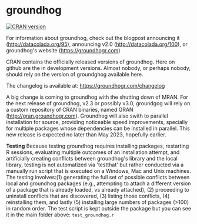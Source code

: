 
<!-- README.md is generated from README.Rmd. Please edit that file -->

# groundhog

<!-- badges: start -->

[![CRAN
version](https://www.r-pkg.org/badges/version-ago/groundhog)](https://cran.r-project.org/package=groundhog)
<!-- badges: end -->

For information about groundhog, check out the blogpost announcing it (http://datacolada.org/95), announcing v2.0 (http://datacolada.org/100),  or groundhog's website (https://groundhogr.com)

CRAN contains the officially released versions of groundhog. Here on github are the in development versions.  Almost nobody, or perhaps nobody, should rely on the version of groundghog available here.

The changelog is available at: https://groundhogr.com/changelog

A big change is coming to groundhog with the shutting down of MRAN.
For the next release of groundhog, v2.3 or possibly v3.0, groundgog will rely on a custom repository of CRAN binaries, named GRAN (http://gran.groundhogr.com).
Groundhog will also swith to parallel installation for source, providing noticeable speed improvements, specially for multiple packages whose dependencies can be installed in parallel. This new release is expected no later than May 2023, hopefully earlier. 

**Testing**
Because testing groundhog requires installing packages, restarting R sessions, evaluating multiple outcomes of an installation attempt, and artificially creating conflicts between groundhog's library and the local library, testing is not automatized via 'testthat' but rather conducted via a manually run script that is executed on a Windows, Mac and Unix machines. The testing involves:(1) generating the full set of possible conflicts between local and groundhog packages (e.g., attempting to attach a different version of a package that is already loaded, vs already attached), (2) proceeding to uninstall conflicts that are discovered, (3) listing those conflicts, (4) reinstalling them, and lastly (5) installing large numbers of packages (>100) in random order. The test script is kept outside the package but you can see it in the main folder above: `test_groundhog.r`
